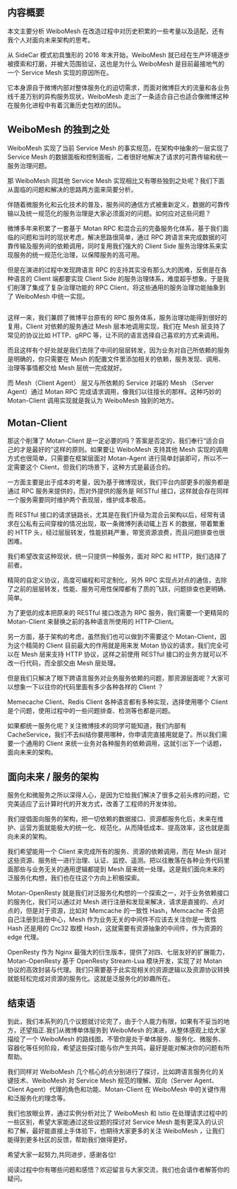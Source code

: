 
## 内容概要

本文主要分析 WeiboMesh 在改造过程中对历史积累的一些考量以及适配，还有我个人对面向未来架构的思考。

从 SideCar 模式初具雏形的 2016 年末开始，WeiboMesh 就已经在生产环境逐步被摸索和打磨，并被大范围验证，这也是为什么 WeiboMesh 是目前最接地气的一个 Service Mesh 实现的原因所在。

它本身源自于微博内部对整体服务化的迫切需求，而面对微博巨大的流量和各业务线千差万别的异构服务现状，WeiboMesh 走出了一条适合自己也适合像微博这种在服务化进程中有着沉重历史包袱的团队。

## WeiboMesh 的独到之处

WeiboMesh 实现了当前 Service Mesh 的事实规范，在架构中抽象的一层实现了 Service Mesh 的数据面板和控制面板，二者很好地解决了请求的可靠传输和统一服务治理问题。

那 WeiboMesh 同其他 Service Mesh 实现相比又有哪些独到之处呢？我们下面从面临的问题和解决的思路两方面来简要分析。

伴随着微服务化和云化技术的普及，服务间的通信方式被重新定义，数据的可靠传输以及统一规范化的服务治理是大家必须面对的问题。如何应对这些问题？

微博多年来积累了一套基于 Motan RPC 和混合云的完备服务化体系，基于我们面临的问题和当时的现状考虑，解决思路很简单，通过 RPC 跨语言来完成数据的可靠传输及服务间的依赖调用，同时复用我们强大的 Client Side 服务治理体系来实现服务的统一规范化治理，以保障服务的高可用。

但是在演进的过程中发现跨语言 RPC 的支持其实没有那么大的困难，反倒是在各种语言的 Client 端都要实现 Client Side 的服务治理体系，难度超乎想象。于是我们削薄了集成了复杂治理功能的 RPC Client，将这些通用的服务治理功能抽象到了 WeiboMesh 中统一实现。

<img src="https://static001.geekbang.org/resource/image/ce/0a/ceaab06e118f9ac24abfde9b4711160a.png" alt="" />

这样一来，我们兼顾了微博平台原有的 RPC 服务体系，服务治理功能得到很好的复用，Client 对依赖的服务通过 Mesh 层本地调用实现，我们在 Mesh 层支持了常见的协议比如 HTTP、gRPC 等，让不同的语言选择自己喜欢的方式来调用。

而且这样有个好处就是我们去除了中间的层层转发，因为业务对自己所依赖的服务是明确的，你只需要在 Mesh 的配置文件里添加相关的依赖，服务发现、调用、治理等事情都交给 Mesh 层统一完成就好。

而 Mesh（Client Agent） 层又与所依赖的 Service 对端的 Mesh （Server Agent）通过 Motan RPC 完成请求调用，像我们以往擅长的那样。这种巧妙的 Motan-Client 调用实现就是我认为 WeiboMesh 独到的地方。

## Motan-Client

那这个削薄了 Motan-Client 是一定必要的吗？答案是否定的，我们奉行“适合自己的才是最好的”这样的原则。如果要让 WeiboMesh 支持其他 Mesh 实现的调用方式也很简单，只需要在框架层面对 Motan-Agent 进行简单封装即可，所以不一定需要这个 Client，但我们的场景下，这种方式是最适合的。

一方面主要是出于成本的考量，因为基于微博现状，我们平台内部更多的服务都是通过 RPC 服务来提供的，而对外提供的服务是 RESTful 接口，这样就会存在同样一个服务需要同时维护两个表现层，维护成本极高。

而 RESTful 接口的请求链路长，尤其是在我们升级为混合云架构以后，经常有请求在公私有云间穿梭的情况出现，取一条微博列表动辄上百 K 的数据，带着繁重的 HTTP 头，经过层层转发，性能损耗严重，带宽资源浪费，而且问题排查也很困难。

我们希望改变这种现状，统一只提供一种服务，面对 RPC 和 HTTP，我们选择了前者。

精简的自定义协议，高度可编程和可定制化，另外 RPC 实现点对点的通信，去除了之前的层层转发，性能、服务可用性保障都有了质的飞跃，问题排查也更明确、简单。

为了更低的成本把原来的 RESTful 接口改造为 RPC 服务，我们需要一个更精简的 Motan-Client 来替换之前的各种语言所使用的 HTTP-Client。

另一方面，基于架构的考虑，虽然我们也可以做到不需要这个 Motan-Client，因为这个精简的 Client 目前最大的作用就是用来发 Motan 协议的请求，我们完全可以在 Mesh 层来支持 HTTP 协议，这样之前使用 RESTful 接口的业务方就可以不改一行代码，而全部交由 Mesh 层处理。

但是我们只解决了眼下跨语言服务对业务服务依赖的问题，那资源层面呢？大家可以想象一下以往你的代码里面有多少各种各样的 Client ？

Memecache Client、Redis Client 各种语言都有多种实现，选择使用哪个 Client 是个问题，使用过程中的一些问题排查、检测等也都是问题。

如果都统一服务化呢？关注微博技术的同学可能知道，我们内部有 CacheService，我们不去纠结你要用哪种，你申请完直接用就是了。所以我们需要一个通用的 Client 来统一业务对各种服务的依赖调用，这就引出下一个话题，面向未来的架构。

## 面向未来 / 服务的架构

服务化和微服务之所以深得人心，是因为它给我们解决了很多之前头疼的问题，它完美适应了云计算时代的开发方式，改善了工程师的开发体验。

我们提倡面向服务的架构，把一切依赖的数据接口、资源都服务化后，未来在维护、运营方面就能极大的统一化、规范化，从而降低成本、提高效率，这也就是面向未来的架构。

我们希望能用一个 Client 来完成所有的服务、资源的依赖调用，而在 Mesh 层对这些资源、服务统一进行治理、认证、监控、遥测。把以往散落在各种业务代码里面那些与业务无关的通用逻辑都提到 Mesh 层来统一处理。这是我们面向未来的泛服务化构想，我们也在往这个方向上积极探索。

Motan-OpenResty 就是我们对泛服务化构想的一个探索之一，对于业务依赖接口的服务化，我们可以通过对 Mesh 进行注册和发现来解决，请求是直接的、点对点的，但是对于资源，比如对 Memcache 的一致性 Hash，Memcache 不会把自己注册到注册中心，Mesh 作为业务无关的中间件不应该去关注你是一致性 Hash 还是用的 Crc32 取模 Hash，这就需要有资源抽象的中间件，作为资源的 edge 代理。

OpenResty 作为 Nginx 最强大的衍生版本，提供了对四、七层友好的扩展能力，Motan-OpenResty 基于 OpenResty Stream-Lua 模块开发，实现了对 Motan 协议的高效封装与代理。我们只需要基于此实现相关的资源逻辑以及资源协议转换就能轻松完成对资源的服务化。这就是泛服务化的妙趣所在。

## 结束语

到此，我们本系列的几个议题就讨论完了，由于个人能力有限，如果有不妥当的地方，还望指正.我们从微博单体服务到 WeiboMesh 的演进，从整体感观上给大家描绘了一个 WeiboMesh 的路线图，不管你是处于单体服务、服务化、微服务、容器化等任何阶段，希望这些探讨能与你产生共鸣，最好是能对解决你的问题有所帮助。

我们同样对 WeiboMesh 几个核心的点分别进行了探讨，比如跨语言服务化的关键技术、WeiboMesh 对 Service Mesh 规范的理解、双向（Server Agent、Client Agent）代理的角色和功能、Motan-Client 在 WeiboMesh 中的关键作用和泛服务化的理念等。

我们也放眼业界，通过实例分析对比了 WeiboMesh 和 Istio 在处理请求过程中的一些区别，希望大家能通过这些议题的探讨对 Service Mesh 能有更深入的认识和了解，最好能直接上手体验下，也期待大家更多的关注 WeiboMesh ，让我们能得到更多社区的反馈，帮助我们做得更好。

希望大家一起努力,共同进步，感谢各位!

阅读过程中你有哪些问题和感悟？欢迎留言与大家交流，我们也会请作者解答你的疑问。
